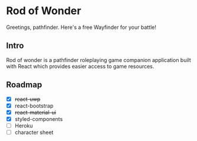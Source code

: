 Rod of Wonder
======

Greetings, pathfinder. Here's a free Wayfinder for your battle!

Intro
------

Rod of wonder is a pathfinder roleplaying game companion application built with React which provides easier access to game resources.

Roadmap
------

- [x] ~~react-uwp~~
- [x] react-bootstrap
- [x] ~~react-material-ui~~
- [x] styled-components
- [ ] Heroku
- [ ] character sheet